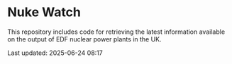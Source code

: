 # Nuke Watch

This repository includes code for retrieving the latest information available on the output of EDF nuclear power plants in the UK.

Last updated: 2025-06-24 08:17